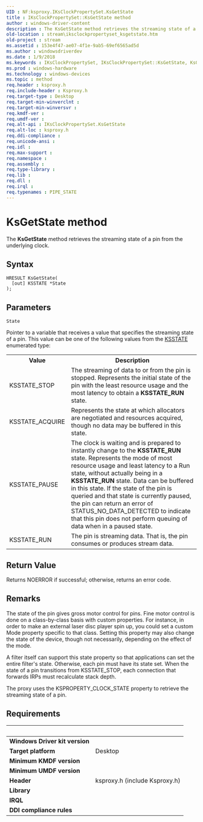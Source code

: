 ```yaml
---
UID : NF:ksproxy.IKsClockPropertySet.KsGetState
title : IKsClockPropertySet::KsGetState method
author : windows-driver-content
description : The KsGetState method retrieves the streaming state of a pin from the underlying clock.
old-location : stream\iksclockpropertyset_ksgetstate.htm
old-project : stream
ms.assetid : 153e4f47-ae07-4f1e-9ab5-69ef6565ad5d
ms.author : windowsdriverdev
ms.date : 1/9/2018
ms.keywords : IKsClockPropertySet, IKsClockPropertySet::KsGetState, KsGetState
ms.prod : windows-hardware
ms.technology : windows-devices
ms.topic : method
req.header : ksproxy.h
req.include-header : Ksproxy.h
req.target-type : Desktop
req.target-min-winverclnt : 
req.target-min-winversvr : 
req.kmdf-ver : 
req.umdf-ver : 
req.alt-api : IKsClockPropertySet.KsGetState
req.alt-loc : ksproxy.h
req.ddi-compliance : 
req.unicode-ansi : 
req.idl : 
req.max-support : 
req.namespace : 
req.assembly : 
req.type-library : 
req.lib : 
req.dll : 
req.irql : 
req.typenames : PIPE_STATE
---
```



# KsGetState method
The <b>KsGetState</b> method retrieves the streaming state of a pin from the underlying clock.

## Syntax

````
HRESULT KsGetState(
  [out] KSSTATE *State
);
````

## Parameters

`State`

Pointer to a variable that receives a value that specifies the streaming state of a pin. This value can be one of the following values from the <a href="..\ks\ne-ks-pksstate.md">KSSTATE</a> enumerated type:

<table>
<tr>
<th>Value</th>
<th>Description</th>
</tr>
<tr>
<td>
KSSTATE_STOP

</td>
<td>
The streaming of data to or from the pin is stopped. Represents the initial state of the pin with the least resource usage and the most latency to obtain a <b>KSSTATE_RUN</b> state. 

</td>
</tr>
<tr>
<td>
KSSTATE_ACQUIRE

</td>
<td>
Represents the state at which allocators are negotiated and resources acquired, though no data may be buffered in this state.

</td>
</tr>
<tr>
<td>
KSSTATE_PAUSE

</td>
<td>
The clock is waiting and is prepared to instantly change to the <b>KSSTATE_RUN</b> state. Represents the mode of most resource usage and least latency to a Run state, without actually being in a <b>KSSTATE_RUN</b> state. Data can be buffered in this state. If the state of the pin is queried and that state is currently paused, the pin can return an error of STATUS_NO_DATA_DETECTED to indicate that this pin does not perform queuing of data when in a paused state.

</td>
</tr>
<tr>
<td>
KSSTATE_RUN

</td>
<td>
The pin is streaming data. That is, the pin consumes or produces stream data.

</td>
</tr>
</table>


## Return Value

Returns NOERROR if successful; otherwise, returns an error code.

## Remarks

The state of the pin gives gross motor control for pins. Fine motor control is done on a class-by-class basis with custom properties. For instance, in order to make an external laser disc player spin up, you could set a custom Mode property specific to that class. Setting this property may also change the state of the device, though not necessarily, depending on the effect of the mode.

A filter itself can support this state property so that applications can set the entire filter's state. Otherwise, each pin must have its state set. When the state of a pin transitions from KSSTATE_STOP, each connection that forwards IRPs must recalculate stack depth.

The proxy uses the KSPROPERTY_CLOCK_STATE property to retrieve the streaming state of a pin. </p>

## Requirements
| &nbsp; | &nbsp; |
| ---- |:---- |
| **Windows Driver kit version** |  |
| **Target platform** | Desktop |
| **Minimum KMDF version** |  |
| **Minimum UMDF version** |  |
| **Header** | ksproxy.h (include Ksproxy.h) |
| **Library** |  |
| **IRQL** |  |
| **DDI compliance rules** |  |